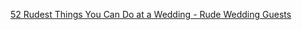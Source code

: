 
[52 Rudest Things You Can Do at a Wedding - Rude Wedding Guests](https://www.elledecor.com/life-culture/g31027702/bad-wedding-etiquette/)
